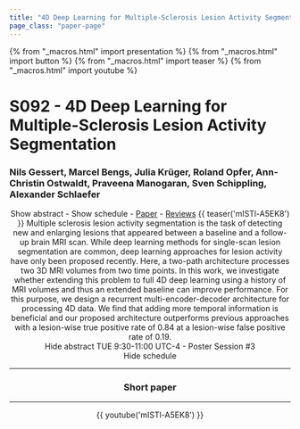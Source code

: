```yaml
---
title: "4D Deep Learning for Multiple-Sclerosis Lesion Activity Segmentation"
page_class: "paper-page"
---
```


{% from "_macros.html" import presentation %}
{% from "_macros.html" import button %}
{% from "_macros.html" import teaser %}
{% from "_macros.html" import youtube %}

# S092 - 4D Deep Learning for Multiple-Sclerosis Lesion Activity Segmentation


### Nils Gessert, Marcel Bengs, Julia Krüger, Roland Opfer, Ann-Christin Ostwaldt, Praveena Manogaran, Sven Schippling, Alexander Schlaefer

<center><a class="toggle_visibility" data-selector=".paper_abstract" data-level="3">Show abstract</a>
        - <a class="toggle_visibility" data-selector=".paper_qa" data-level="3">Show schedule</a>
        - <a href="https://openreview.net/pdf?id=238UzYB1d9">Paper</a>
        - <a href="https://openreview.net/forum?id=238UzYB1d9">Reviews</a>
        {{ teaser('mISTl-A5EK8') }}

<span class="paper_abstract">
        Multiple sclerosis lesion activity segmentation is the task of detecting new and enlarging lesions that appeared between a baseline and a follow-up brain MRI scan. While deep learning methods for single-scan lesion segmentation are common, deep learning approaches for lesion activity have only been proposed recently. Here, a two-path architecture processes two 3D MRI volumes from two time points. In this work, we investigate whether extending this problem to full 4D deep learning using a history of MRI volumes and thus an extended baseline can improve performance. For this purpose, we design a recurrent multi-encoder-decoder architecture for processing 4D data. We find that adding more temporal information is beneficial and our proposed architecture outperforms previous approaches with a lesion-wise true positive rate of 0.84 at a lesion-wise false positive rate of 0.19.
        <span class="actions">
  <br/>
  <a class="toggle_visibility" data-level="2">Hide abstract</a></span>
</span>

<span class="paper_qa">
        TUE 9:30-11:00 UTC-4 - Poster Session #3
        <br/>
        <span class="actions"><a class="toggle_visibility" data-level="2">Hide schedule</a></span>
</span>

<!-- {{ button("Access paper channel", "https://chat.midl.io/channel/s092") }} -->

---

### Short paper

---

{{ youtube('mISTl-A5EK8') }}